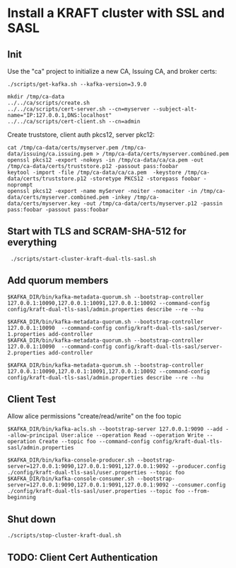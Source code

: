 # Install a KRAFT cluster with SSL and SASL


## Init

Use the "ca" project to initialize a new CA, Issuing CA, and broker certs:

```
./scripts/get-kafka.sh --kafka-version=3.9.0
```

```
mkdir /tmp/ca-data
../../ca/scripts/create.sh
../../ca/scripts/cert-server.sh --cn=myserver --subject-alt-name="IP:127.0.0.1,DNS:localhost"
../../ca/scripts/cert-client.sh --cn=admin
```

Create truststore, client auth pkcs12, server pkc12:

```
cat /tmp/ca-data/certs/myserver.pem /tmp/ca-data/issuing/ca.issuing.pem > /tmp/ca-data/certs/myserver.combined.pem
openssl pkcs12 -export -nokeys -in /tmp/ca-data/ca/ca.pem -out /tmp/ca-data/certs/truststore.p12 -passout pass:foobar
keytool -import -file /tmp/ca-data/ca/ca.pem  -keystore /tmp/ca-data/certs/truststore.p12 -storetype PKCS12 -storepass foobar -noprompt
openssl pkcs12 -export -name myServer -noiter -nomaciter -in /tmp/ca-data/certs/myserver.combined.pem -inkey /tmp/ca-data/certs/myserver.key -out /tmp/ca-data/certs/myserver.p12 -passin pass:foobar -passout pass:foobar
```

## Start with TLS and SCRAM-SHA-512 for everything


```
 ./scripts/start-cluster-kraft-dual-tls-sasl.sh
```

## Add quorum members

```
$KAFKA_DIR/bin/kafka-metadata-quorum.sh --bootstrap-controller 127.0.0.1:10090,127.0.0.1:10091,127.0.0.1:10092 --command-config config/kraft-dual-tls-sasl/admin.properties describe --re --hu
```

```
$KAFKA_DIR/bin/kafka-metadata-quorum.sh --bootstrap-controller 127.0.0.1:10090  --command-config config/kraft-dual-tls-sasl/server-1.properties add-controller 
$KAFKA_DIR/bin/kafka-metadata-quorum.sh --bootstrap-controller 127.0.0.1:10090  --command-config config/kraft-dual-tls-sasl/server-2.properties add-controller 
```

```
$KAFKA_DIR/bin/kafka-metadata-quorum.sh --bootstrap-controller 127.0.0.1:10090,127.0.0.1:10091,127.0.0.1:10092 --command-config config/kraft-dual-tls-sasl/admin.properties describe --re --hu
```


## Client Test

Allow alice permissions "create/read/write" on the foo topic

```
$KAFKA_DIR/bin/kafka-acls.sh --bootstrap-server 127.0.0.1:9090 --add --allow-principal User:alice --operation Read --operation Write --operation Create --topic foo --command-config config/kraft-dual-tls-sasl/admin.properties
```

```
$KAFKA_DIR/bin/kafka-console-producer.sh --bootstrap-server=127.0.0.1:9090,127.0.0.1:9091,127.0.0.1:9092 --producer.config ./config/kraft-dual-tls-sasl/user.properties --topic foo
$KAFKA_DIR/bin/kafka-console-consumer.sh --bootstrap-server=127.0.0.1:9090,127.0.0.1:9091,127.0.0.1:9092 --consumer.config ./config/kraft-dual-tls-sasl/user.properties --topic foo --from-beginning
```

## Shut down

```
./scripts/stop-cluster-kraft-dual.sh
```

## TODO: Client Cert Authentication

